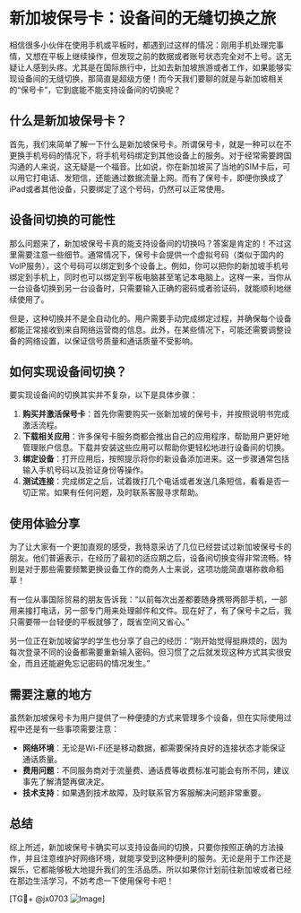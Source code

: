 # 新加坡保号卡：设备间的无缝切换之旅

相信很多小伙伴在使用手机或平板时，都遇到过这样的情况：刚用手机处理完事情，又想在平板上继续操作，但发现之前的数据或者账号状态完全对不上号。这无疑让人感到头疼。尤其是在国际旅行中，比如去新加坡旅游或者工作，如果能够实现设备间的无缝切换，那简直是超级方便！而今天我们要聊的就是与新加坡相关的“保号卡”，它到底能不能支持设备间的切换呢？

## 什么是新加坡保号卡？

首先，我们来简单了解一下什么是新加坡保号卡。所谓保号卡，就是一种可以在不更换手机号码的情况下，将手机号码绑定到其他设备上的服务。对于经常需要跨国沟通的人来说，这无疑是一个福音。比如说，你在新加坡买了当地的SIM卡后，可以用它打电话、发短信，还能通过数据流量上网。而有了保号卡，即便你换成了iPad或者其他设备，只要绑定了这个号码，仍然可以正常使用。

## 设备间切换的可能性

那么问题来了，新加坡保号卡真的能支持设备间的切换吗？答案是肯定的！不过这里需要注意一些细节。通常情况下，保号卡会提供一个虚拟号码（类似于国内的VoIP服务），这个号码可以绑定到多个设备上。例如，你可以把你的新加坡手机号绑定到手机上，同时也可以绑定到平板电脑甚至笔记本电脑上。这样一来，当你从一台设备切换到另一台设备时，只需要输入正确的密码或者验证码，就能顺利地继续使用了。

但是，这种切换并不是全自动化的。用户需要手动完成绑定过程，并确保每个设备都能正常接收到来自网络运营商的信息。此外，在某些情况下，可能还需要调整设备的网络设置，以保证信号质量和通话质量不受影响。

## 如何实现设备间切换？

要实现设备间的切换其实并不复杂，以下是具体步骤：

1. **购买并激活保号卡**：首先你需要购买一张新加坡的保号卡，并按照说明书完成激活流程。
2. **下载相关应用**：许多保号卡服务商都会推出自己的应用程序，帮助用户更好地管理账户信息。下载并安装这些应用可以帮助你更轻松地进行设备间的切换。
3. **绑定设备**：打开应用后，按照提示将你的新设备添加进来。这一步骤通常包括输入手机号码以及验证身份等操作。
4. **测试连接**：完成绑定之后，试着拨打几个电话或者发送几条短信，看看是否一切正常。如果有任何问题，及时联系客服寻求帮助。

## 使用体验分享

为了让大家有一个更加直观的感受，我特意采访了几位已经尝试过新加坡保号卡的朋友。他们普遍表示，在经历了最初的适应期之后，设备间切换变得非常流畅。特别是对于那些需要频繁更换设备工作的商务人士来说，这项功能简直堪称救命稻草！

有一位从事国际贸易的朋友告诉我：“以前每次出差都要随身携带两部手机，一部用来接打电话，另一部专门用来处理邮件和文件。现在好了，有了保号卡之后，我只需要带一台轻便的平板就够了，既省空间又省心。”

另一位正在新加坡留学的学生也分享了自己的经历：“刚开始觉得挺麻烦的，因为每次登录不同的设备都需要重新输入密码。但习惯了之后就发现这种方式其实很安全，而且还能避免忘记密码的情况发生。”

## 需要注意的地方

虽然新加坡保号卡为用户提供了一种便捷的方式来管理多个设备，但在实际使用过程中还是有一些事项需要注意：

- **网络环境**：无论是Wi-Fi还是移动数据，都需要保持良好的连接状态才能保证通话质量。
- **费用问题**：不同服务商对于流量费、通话费等收费标准可能会有所不同，建议事先了解清楚再做决定。
- **技术支持**：如果遇到技术故障，及时联系官方客服解决问题非常重要。

## 总结

综上所述，新加坡保号卡确实可以支持设备间的切换，只要你按照正确的方法操作，并且注意维护好网络环境，就能享受到这种便利的服务。无论是用于工作还是娱乐，它都能够极大地提升我们的生活品质。所以如果你计划前往新加坡或者已经在那边生活学习，不妨考虑一下使用保号卡吧！

[TG💪+ @jx0703 ![Image](https://github.com/user-attachments/assets/dbca1d08-cadb-493c-b0ec-ad6f7a83f270)]